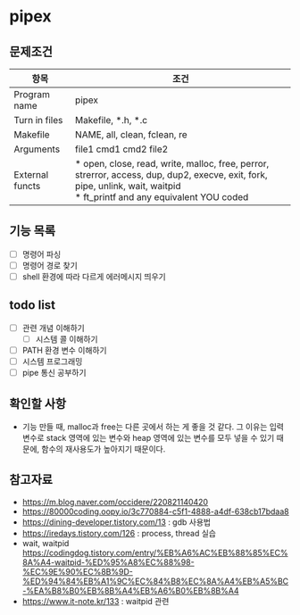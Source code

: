# pipex
## 문제조건
|항목|조건|
|------|---|
|Program name|pipex|
|Turn in files|Makefile, *.h, *.c|
|Makefile|NAME, all, clean, fclean, re|
|Arguments|file1 cmd1 cmd2 file2|
|External functs|* open, close, read, write, malloc, free, perror, strerror, access, dup, dup2, execve, exit, fork, pipe, unlink, wait, waitpid <br> * ft_printf and any equivalent YOU coded

## 기능 목록
- [ ] 명령어 파싱
- [ ] 명령어 경로 찾기
- [ ] shell 환경에 따라 다르게 에러메시지 띄우기
## todo list
- [ ] 관련 개념 이해하기
    - [ ] 시스템 콜 이해하기
- [ ] PATH 환경 변수 이해하기
- [ ] 시스템 프로그래밍
- [ ] pipe 통신 공부하기
## 확인할 사항
- 기능 만들 때, malloc과 free는 다른 곳에서 하는 게 좋을 것 같다.
    그 이유는 입력 변수로 stack 영역에 있는 변수와 heap 영역에 있는 변수를 모두 넣을 수 있기 때문에, 함수의 재사용도가 높아지기 때문이다.
## 참고자료
- https://m.blog.naver.com/occidere/220821140420
- https://80000coding.oopy.io/3c770884-c5f1-4888-a4df-638cb17bdaa8
- https://dining-developer.tistory.com/13 : gdb 사용법
- https://iredays.tistory.com/126 : process, thread 실습
- wait, waitpid https://codingdog.tistory.com/entry/%EB%A6%AC%EB%88%85%EC%8A%A4-waitpid-%ED%95%A8%EC%88%98-%EC%9E%90%EC%8B%9D-%ED%94%84%EB%A1%9C%EC%84%B8%EC%8A%A4%EB%A5%BC-%EA%B8%B0%EB%8B%A4%EB%A6%B0%EB%8B%A4
- https://www.it-note.kr/133 : waitpid 관련